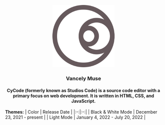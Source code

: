 <p align="center">
  <a href="https://github.com/Magayaga/CyCode">
    <img src="images/logo.svg" width="200" height="200">
  </a>
</p>

<h3 align="center">Vancely Muse</h3>

<h4 align="center">CyCode (formerly known as Studios Code) is a source code editor with a primary focus on web development.  It is written in HTML, CSS, and JavaScript.</h4>

**Themes:**
| Color | Release Date |
|:-:|:-:|
| Black & White Mode | December 23, 2021 - present |
| Light Mode | January 4, 2022 - July 20, 2022 |

